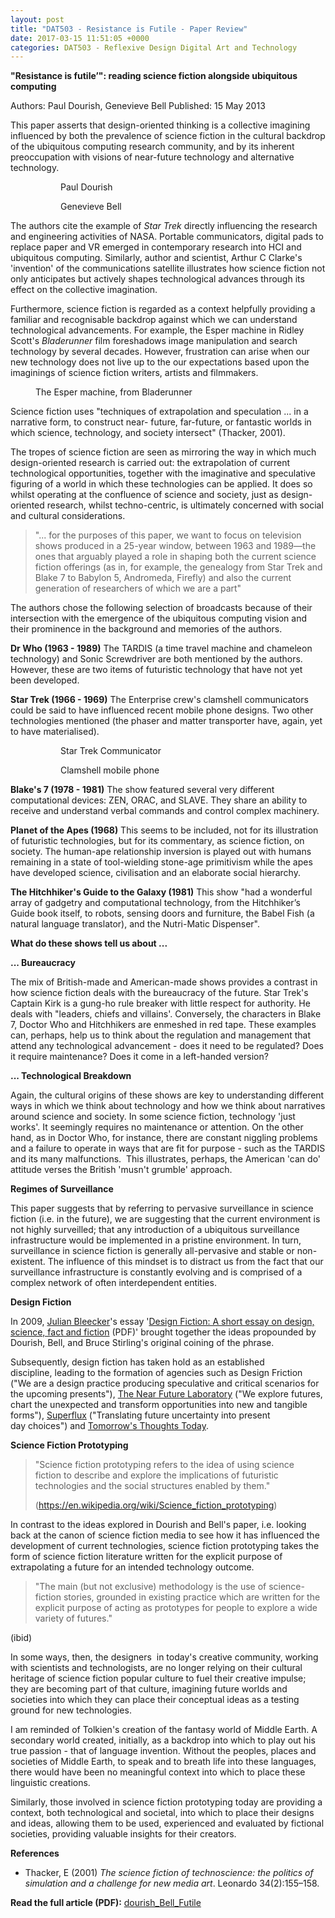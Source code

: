 ```yaml
---
layout: post
title: "DAT503 - Resistance is Futile - Paper Review"
date: 2017-03-15 11:51:05 +0000
categories: DAT503 - Reflexive Design Digital Art and Technology
---
```


<!-- wp:paragraph -->
<p><strong>"Resistance is futile’": reading science fiction alongside ubiquitous computing</strong></p>
<!-- /wp:paragraph -->

<!-- wp:paragraph -->
<p>Authors: Paul Dourish, Genevieve Bell Published: 15 May 2013</p>
<!-- /wp:paragraph -->

<!-- wp:paragraph -->
<p>This paper asserts that design-oriented thinking is a collective imagining influenced by both the prevalence of science fiction in the cultural backdrop of the ubiquitous computing research community, and by its inherent preoccupation with visions of near-future technology and alternative technology.</p>
<!-- /wp:paragraph -->

<!-- wp:gallery {"linkTo":"media"} -->
<figure class="wp-block-gallery has-nested-images columns-default is-cropped"><!-- wp:image {"id":827,"sizeSlug":"large","linkDestination":"media"} -->
<figure class="wp-block-image size-large"><a href="https://res.cloudinary.com/circleseven/image/upload/dourish-headshot.jpg"><img src="https://res.cloudinary.com/circleseven/image/upload/dourish-headshot.jpg" alt="" class="wp-image-827"/></a><figcaption class="wp-element-caption">Paul Dourish</figcaption></figure>
<!-- /wp:image -->

<!-- wp:image {"id":828,"sizeSlug":"large","linkDestination":"media"} -->
<figure class="wp-block-image size-large"><a href="https://res.cloudinary.com/circleseven/image/upload/genevieve-bell.jpg"><img src="https://res.cloudinary.com/circleseven/image/upload/genevieve-bell-760x1024.jpg" alt="" class="wp-image-828"/></a><figcaption class="wp-element-caption">Genevieve Bell</figcaption></figure>
<!-- /wp:image --></figure>
<!-- /wp:gallery -->

<!-- wp:paragraph -->
<p>The authors cite the example of <em>Star Trek</em> directly influencing the research and engineering activities of NASA. Portable communicators, digital pads to replace paper and VR emerged in contemporary research into HCI and ubiquitous computing. Similarly, author and scientist, Arthur C Clarke's 'invention' of the communications satellite illustrates how science fiction not only anticipates&nbsp;but actively shapes technological advances through its effect on the collective imagination.</p>
<!-- /wp:paragraph -->

<!-- wp:paragraph -->
<p>Furthermore, science fiction is regarded as a context helpfully providing a familiar and recognisable backdrop against which we can understand technological advancements. For example, the Esper machine in Ridley Scott's <em>Bladerunner</em> film foreshadows image manipulation and search technology by several decades. However, frustration can arise when our new technology does not live up to the our expectations based upon the imaginings of science fiction writers, artists and filmmakers.</p>
<!-- /wp:paragraph -->

<!-- wp:image {"id":829,"sizeSlug":"full","linkDestination":"media"} -->
<figure class="wp-block-image size-full"><a href="https://res.cloudinary.com/circleseven/image/upload/5624b2201761298dfb59719b5525ebf1-1.jpg"><img src="https://res.cloudinary.com/circleseven/image/upload/5624b2201761298dfb59719b5525ebf1-1.jpg" alt="" class="wp-image-829"/></a><figcaption class="wp-element-caption">The Esper machine, from Bladerunner</figcaption></figure>
<!-- /wp:image -->

<!-- wp:paragraph -->
<p>Science fiction uses "techniques of extrapolation and speculation ... in a narrative form, to construct near- future, far-future, or fantastic worlds in which science, technology, and society intersect" (Thacker, 2001).</p>
<!-- /wp:paragraph -->

<!-- wp:paragraph -->
<p>The tropes of science fiction are seen as mirroring the way in which much design-oriented research is carried out: the extrapolation of current technological opportunities, together with the imaginative and speculative figuring of a world in which these technologies can be applied. It does so whilst operating at the confluence of science and society, just as design-oriented research, whilst techno-centric, is ultimately concerned with social and cultural considerations.</p>
<!-- /wp:paragraph -->

<!-- wp:quote -->
<blockquote class="wp-block-quote"><!-- wp:paragraph -->
<p>"... for the purposes of this paper, we want to focus on television shows produced in a 25-year window, between 1963 and 1989—the ones that arguably played a role in shaping both the current science fiction offerings (as in, for example, the genealogy from Star Trek and Blake 7 to Babylon 5, Andromeda, Firefly) and also the current generation of researchers of which we are a part"</p>
<!-- /wp:paragraph --></blockquote>
<!-- /wp:quote -->

<!-- wp:paragraph -->
<p>The authors chose the following selection of broadcasts because of their intersection with the emergence of the ubiquitous computing vision and their prominence in the background and memories of the authors.</p>
<!-- /wp:paragraph -->

<!-- wp:paragraph -->
<p><strong>Dr Who (1963 - 1989)</strong> The TARDIS (a time travel machine and chameleon technology) and Sonic Screwdriver are both mentioned by the authors. However, these are two items of futuristic technology that have not yet been developed.</p>
<!-- /wp:paragraph -->

<!-- wp:paragraph -->
<p><strong>Star Trek (1966 - 1969)</strong> The Enterprise crew's clamshell communicators could be said to have influenced recent mobile phone designs. Two other technologies mentioned (the phaser and matter transporter have, again, yet to have materialised).</p>
<!-- /wp:paragraph -->

<!-- wp:gallery {"linkTo":"media"} -->
<figure class="wp-block-gallery has-nested-images columns-default is-cropped"><!-- wp:image {"id":831,"sizeSlug":"large","linkDestination":"media"} -->
<figure class="wp-block-image size-large"><a href="https://res.cloudinary.com/circleseven/image/upload/20090704-1971_StarTrekTOSCommunicatorReplica.jpg"><img src="https://res.cloudinary.com/circleseven/image/upload/20090704-1971_StarTrekTOSCommunicatorReplica-738x1024.jpg" alt="" class="wp-image-831"/></a><figcaption class="wp-element-caption">Star Trek Communicator</figcaption></figure>
<!-- /wp:image -->

<!-- wp:image {"id":830,"sizeSlug":"large","linkDestination":"media"} -->
<figure class="wp-block-image size-large"><a href="https://res.cloudinary.com/circleseven/image/upload/NTT_DoCoMo_FOMA_F880iES_bronze.jpg"><img src="https://res.cloudinary.com/circleseven/image/upload/NTT_DoCoMo_FOMA_F880iES_bronze-628x1024.jpg" alt="" class="wp-image-830"/></a><figcaption class="wp-element-caption">Clamshell mobile phone</figcaption></figure>
<!-- /wp:image --></figure>
<!-- /wp:gallery -->

<!-- wp:paragraph -->
<p><strong>Blake's 7 (1978 - 1981)</strong> The show featured several very different computational devices: ZEN, ORAC, and SLAVE. They share an ability to receive and understand verbal commands and control complex machinery.</p>
<!-- /wp:paragraph -->

<!-- wp:paragraph -->
<p><strong>Planet of the Apes (1968)</strong> This seems to be included, not for its illustration of futuristic technologies, but for its commentary, as science fiction, on society. The human-ape relationship inversion is played out with humans remaining in a state of tool-wielding stone-age primitivism while the apes have developed science, civilisation and an elaborate social hierarchy.</p>
<!-- /wp:paragraph -->

<!-- wp:paragraph -->
<p><strong>The Hitchhiker's Guide to the Galaxy (1981)</strong> This show "had a wonderful array of gadgetry and computational technology, from the Hitchhiker’s Guide book itself, to robots, sensing doors and furniture, the Babel Fish (a natural language translator), and the Nutri-Matic Dispenser".</p>
<!-- /wp:paragraph -->

<!-- wp:paragraph -->
<p><strong>What do these shows tell us about ...</strong></p>
<!-- /wp:paragraph -->

<!-- wp:paragraph -->
<p><strong>... Bureaucracy</strong></p>
<!-- /wp:paragraph -->

<!-- wp:paragraph -->
<p>The mix of British-made and American-made shows provides a contrast in how science fiction deals with the bureaucracy of the future. Star Trek's Captain Kirk is a gung-ho rule breaker with little respect for authority. He deals with "leaders, chiefs and villains'. Conversely, the characters in Blake 7, Doctor Who and Hitchhikers are enmeshed in red tape. These examples can, perhaps, help us to think about the regulation and management that attend any technological advancement - does it need to be regulated? Does it require maintenance? Does it come in a left-handed version?</p>
<!-- /wp:paragraph -->

<!-- wp:paragraph -->
<p><strong>... Technological Breakdown</strong></p>
<!-- /wp:paragraph -->

<!-- wp:paragraph -->
<p>Again, the cultural origins of these shows are key to understanding different ways in which we think about technology and how we think about narratives around science and society. In some science fiction, technology 'just works'. It seemingly requires no maintenance or attention. On the other hand, as in Doctor Who, for instance, there are constant niggling problems and a failure to operate in&nbsp;ways that are fit for purpose - such as the TARDIS and its many malfunctions. &nbsp;This illustrates, perhaps, the American 'can do' attitude verses the British 'musn't grumble' approach.</p>
<!-- /wp:paragraph -->

<!-- wp:paragraph -->
<p><strong>Regimes of Surveillance</strong></p>
<!-- /wp:paragraph -->

<!-- wp:paragraph -->
<p>This paper suggests that by referring to pervasive surveillance in science fiction (i.e. in the future), we are suggesting that the current environment is not highly surveilled; that any introduction of a ubiquitous surveillance infrastructure would be implemented in a pristine environment. In turn, surveillance in science fiction is generally all-pervasive and stable or non-existent. The influence of this mindset is to distract us from the fact that our surveillance infrastructure is constantly evolving and is comprised of a complex network of often interdependent entities.</p>
<!-- /wp:paragraph -->

<!-- wp:paragraph -->
<p><strong>Design Fiction</strong></p>
<!-- /wp:paragraph -->

<!-- wp:paragraph -->
<p>In 2009, <a href="https://en.wikipedia.org/wiki/Julian_Bleecker">Julian Bleecker</a>'s essay '<a href="http://drbfw5wfjlxon.cloudfront.net/writing/DesignFiction_WebEdition.pdf">Design Fiction:&nbsp;A short essay on design, science, fact and fiction</a>&nbsp;(PDF)' brought together the ideas propounded by Dourish, Bell, and Bruce Stirling's original coining of the phrase.</p>
<!-- /wp:paragraph -->

<!-- wp:paragraph -->
<p>Subsequently, design fiction has taken hold as an established discipline,&nbsp;leading to the formation of agencies such as Design Friction ("We are a design practice producing speculative and critical scenarios for the upcoming presents"), <a href="http://nearfuturelaboratory.com/">The Near Future Laboratory</a> ("We explore futures, chart the unexpected and transform opportunities into new and tangible forms"), <a href="http://superflux.in/">Superflux</a> ("Translating future&nbsp;uncertainty into&nbsp;present day&nbsp;choices") and <a href="http://www.tomorrowsthoughtstoday.com">Tomorrow's Thoughts Today</a>.</p>
<!-- /wp:paragraph -->

<!-- wp:paragraph -->
<p><strong>Science Fiction Prototyping</strong></p>
<!-- /wp:paragraph -->

<!-- wp:quote -->
<blockquote class="wp-block-quote"><!-- wp:paragraph -->
<p>"Science fiction prototyping refers to the idea of using&nbsp;science fiction&nbsp;to describe and explore the implications of futuristic technologies and the social structures enabled by them."</p>
<!-- /wp:paragraph -->

<!-- wp:paragraph -->
<p>(<a href="https://en.wikipedia.org/wiki/Science_fiction_prototyping">https://en.wikipedia.org/wiki/Science_fiction_prototyping</a>)</p>
<!-- /wp:paragraph --></blockquote>
<!-- /wp:quote -->

<!-- wp:paragraph -->
<p>In contrast to the ideas explored in Dourish and Bell's paper, i.e. looking back at the canon of science fiction media to see how it has influenced the development of current technologies, science fiction prototyping takes the form of science fiction literature written for the explicit purpose of extrapolating a future for an intended technology outcome.</p>
<!-- /wp:paragraph -->

<!-- wp:quote -->
<blockquote class="wp-block-quote"><!-- wp:paragraph -->
<p>"The main (but not exclusive) methodology is the use of&nbsp;science-fiction&nbsp;stories, grounded in existing practice which are written for the explicit purpose of acting as prototypes for people to explore a wide variety of futures."</p>
<!-- /wp:paragraph --></blockquote>
<!-- /wp:quote -->

<!-- wp:paragraph -->
<p>(ibid)</p>
<!-- /wp:paragraph -->

<!-- wp:paragraph -->
<p>In some ways, then, the designers &nbsp;in today's creative community, working with scientists and technologists, are no longer relying on their cultural heritage of science fiction popular culture to fuel their creative impulse; they are becoming part of that culture, imagining future worlds and societies into which they can place their conceptual ideas as a testing ground for new technologies.</p>
<!-- /wp:paragraph -->

<!-- wp:paragraph -->
<p>I am reminded of Tolkien's creation of the fantasy world of Middle Earth. A secondary world created, initially, as a backdrop into which to play out his true passion - that of language invention. Without the peoples, places and societies of Middle Earth, to speak and to breath life into these languages, there would have been no meaningful context into which to place these linguistic creations.</p>
<!-- /wp:paragraph -->

<!-- wp:paragraph -->
<p>Similarly, those involved in science fiction prototyping today are providing a context, both technological and societal, into which to place their designs and ideas, allowing them to be used, experienced and evaluated by fictional societies, providing valuable insights for their creators.</p>
<!-- /wp:paragraph -->

<!-- wp:paragraph -->
<p><strong>References</strong></p>
<!-- /wp:paragraph -->

<!-- wp:list -->
<ul><!-- wp:list-item -->
<li>Thacker, E (2001) <em>The science fiction of technoscience: the politics of simulation and a challenge for new media art</em>. Leonardo 34(2):155–158.</li>
<!-- /wp:list-item --></ul>
<!-- /wp:list -->

<!-- wp:paragraph -->
<p><strong>Read the full article (PDF):</strong> <a href="http://localhost/wp-content/uploads/2017/03/dourish_Bell_Futile.pdf">dourish_Bell_Futile</a></p>
<!-- /wp:paragraph -->